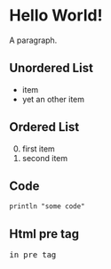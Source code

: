 Hello World!
============

A paragraph.

Unordered List
--------------
* item 
* yet an other item

Ordered List
--------------
0. first item 
0. second item


Code 
-------------

    println "some code"

Html pre tag
------------

<pre>in pre tag</pre>
